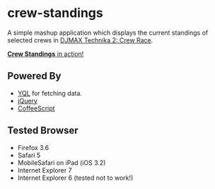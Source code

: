 crew-standings
==============

A simple mashup application which displays the current standings of selected crews in [DJMAX Technika 2: Crew Race](http://djmaxcrew.com/default.html).

[__Crew Standings__ in action!](http://dtinth.github.com/crew-standings/)


Powered By
----------

* [YQL](http://developer.yahoo.com/yql/) for fetching data.
* [jQuery](http://jquery.com/)
* [CoffeeScript](http://jashkenas.github.com/coffee-script/)


Tested Browser
--------------
* Firefox 3.6
* Safari 5
* MobileSafari on iPad (iOS 3.2)
* Internet Explorer 7
* Internet Explorer 6 (tested not to work!)
